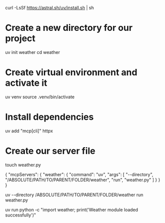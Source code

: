 curl -LsSf https://astral.sh/uv/install.sh | sh

# Create a new directory for our project
uv init weather
cd weather

# Create virtual environment and activate it
uv venv
source .venv/bin/activate

# Install dependencies
uv add "mcp[cli]" httpx

# Create our server file
touch weather.py


{
  "mcpServers": {
    "weather": {
      "command": "uv",
      "args": [
        "--directory",
        "/ABSOLUTE/PATH/TO/PARENT/FOLDER/weather",
        "run",
        "weather.py"
      ]
    }
  }
}

uv --directory /ABSOLUTE/PATH/TO/PARENT/FOLDER/weather run weather.py


uv run python -c "import weather; print('Weather module loaded successfully')"